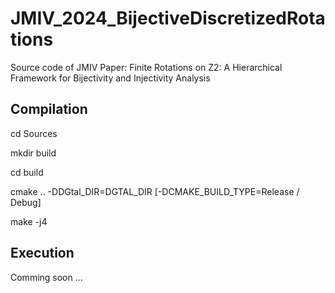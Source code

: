 # JMIV_2024_BijectiveDiscretizedRotations

Source code of JMIV Paper: Finite Rotations on Z2: A Hierarchical Framework for Bijectivity and Injectivity Analysis

## Compilation

cd Sources

mkdir build

cd build

cmake .. -DDGtal_DIR=DGTAL_DIR [-DCMAKE_BUILD_TYPE=Release / Debug]

make -j4

## Execution

Comming soon ...
